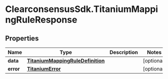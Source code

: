 # ClearconsensusSdk.TitaniumMappingRuleResponse

## Properties

Name | Type | Description | Notes
------------ | ------------- | ------------- | -------------
**data** | [**TitaniumMappingRuleDefinition**](TitaniumMappingRuleDefinition.md) |  | [optional] 
**error** | [**TitaniumError**](TitaniumError.md) |  | [optional] 


